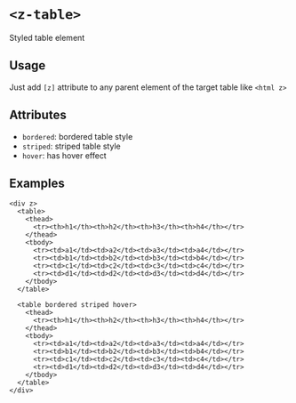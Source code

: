 # `<z-table>`

Styled table element

## Usage

Just add `[z]` attribute to any parent element of the target table like `<html z>`

## Attributes

- `bordered`: bordered table style
- `striped`: striped table style
- `hover`: has hover effect

## Examples

```
<div z>
  <table>
    <thead>
      <tr><th>h1</th><th>h2</th><th>h3</th><th>h4</th></tr>
    </thead>
    <tbody>
      <tr><td>a1</td><td>a2</td><td>a3</td><td>a4</td></tr>
      <tr><td>b1</td><td>b2</td><td>b3</td><td>b4</td></tr>
      <tr><td>c1</td><td>c2</td><td>c3</td><td>c4</td></tr>
      <tr><td>d1</td><td>d2</td><td>d3</td><td>d4</td></tr>
    </tbody>
  </table>

  <table bordered striped hover>
    <thead>
      <tr><th>h1</th><th>h2</th><th>h3</th><th>h4</th></tr>
    </thead>
    <tbody>
      <tr><td>a1</td><td>a2</td><td>a3</td><td>a4</td></tr>
      <tr><td>b1</td><td>b2</td><td>b3</td><td>b4</td></tr>
      <tr><td>c1</td><td>c2</td><td>c3</td><td>c4</td></tr>
      <tr><td>d1</td><td>d2</td><td>d3</td><td>d4</td></tr>
    </tbody>
  </table>
</div>
```
